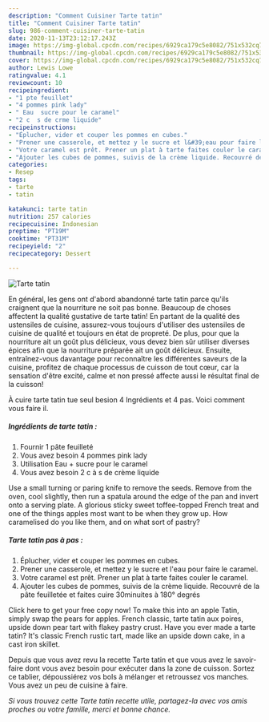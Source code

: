 ```yaml
---
description: "Comment Cuisiner Tarte tatin"
title: "Comment Cuisiner Tarte tatin"
slug: 986-comment-cuisiner-tarte-tatin
date: 2020-11-13T23:12:17.243Z
image: https://img-global.cpcdn.com/recipes/6929ca179c5e8082/751x532cq70/tarte-tatin-photo-principale-de-la-recette.jpg
thumbnail: https://img-global.cpcdn.com/recipes/6929ca179c5e8082/751x532cq70/tarte-tatin-photo-principale-de-la-recette.jpg
cover: https://img-global.cpcdn.com/recipes/6929ca179c5e8082/751x532cq70/tarte-tatin-photo-principale-de-la-recette.jpg
author: Lewis Lowe
ratingvalue: 4.1
reviewcount: 10
recipeingredient:
- "1 pte feuillet"
- "4 pommes pink lady"
- " Eau  sucre pour le caramel"
- "2 c  s de crme liquide"
recipeinstructions:
- "Éplucher, vider et couper les pommes en cubes."
- "Prener une casserole, et mettez y le sucre et l&#39;eau pour faire le caramel."
- "Votre caramel est prêt. Prener un plat à tarte faites couler le caramel."
- "Ajouter les cubes de pommes, suivis de la crème liquide. Recouvré de la pâte feuilletée et faites cuire 30minuites à 180° degrés"
categories:
- Resep
tags:
- tarte
- tatin

katakunci: tarte tatin 
nutrition: 257 calories
recipecuisine: Indonesian
preptime: "PT19M"
cooktime: "PT31M"
recipeyield: "2"
recipecategory: Dessert

---
```



![Tarte tatin](https://img-global.cpcdn.com/recipes/6929ca179c5e8082/751x532cq70/tarte-tatin-photo-principale-de-la-recette.jpg)

En général, les gens ont d'abord abandonné tarte tatin parce qu'ils craignent que la nourriture ne soit pas bonne. Beaucoup de choses affectent la qualité gustative de tarte tatin! En partant de la qualité des ustensiles de cuisine, assurez-vous toujours d'utiliser des ustensiles de cuisine de qualité et toujours en état de propreté. De plus, pour que la nourriture ait un goût plus délicieux, vous devez bien sûr utiliser diverses épices afin que la nourriture préparée ait un goût délicieux. Ensuite, entraînez-vous davantage pour reconnaître les différentes saveurs de la cuisine, profitez de chaque processus de cuisson de tout cœur, car la sensation d'être excité, calme et non pressé affecte aussi le résultat final de la cuisson!

<!--inarticleads1-->

À cuire tarte tatin tue seul besion 4 Ingrédients et 4 pas. Voici comment vous faire il.

##### Ingrédients de tarte tatin :

1. Fournir 1 pâte feuilleté
1. Vous avez besoin 4 pommes pink lady
1. Utilisation  Eau + sucre pour le caramel
1. Vous avez besoin 2 c à s de crème liquide


Use a small turning or paring knife to remove the seeds. Remove from the oven, cool slightly, then run a spatula around the edge of the pan and invert onto a serving plate. A glorious sticky sweet toffee-topped French treat and one of the things apples most want to be when they grow up. How caramelised do you like them, and on what sort of pastry? 

<!--inarticleads2-->

##### Tarte tatin pas à pas :

1. Éplucher, vider et couper les pommes en cubes.
1. Prener une casserole, et mettez y le sucre et l&#39;eau pour faire le caramel.
1. Votre caramel est prêt. Prener un plat à tarte faites couler le caramel.
1. Ajouter les cubes de pommes, suivis de la crème liquide. Recouvré de la pâte feuilletée et faites cuire 30minuites à 180° degrés


Click here to get your free copy now! To make this into an apple Tatin, simply swap the pears for apples. French classic, tarte tatin aux poires, upside down pear tart with flakey pastry crust. Have you ever made a tarte tatin? It&#39;s classic French rustic tart, made like an upside down cake, in a cast iron skillet. 

<!--inarticleads1-->

<p>
Depuis que vous avez revu la recette Tarte tatin et que vous avez le savoir-faire dont vous avez besoin pour exécuter dans la zone de cuisson. Sortez ce tablier, dépoussiérez vos bols à mélanger et retroussez vos manches. Vous avez un peu de cuisine à faire.
</p>

<p>
<i>Si vous trouvez cette Tarte tatin recette utile, partagez-la avec vos amis proches ou votre famille, merci et bonne chance.</i>
</p>
